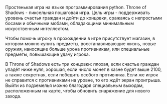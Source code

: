 Простенькая игра на языке программирования python. Throne of Shadows - пиксельная пошаговая игра. Цель игры - поддерживать уровень счастья граждан и дойти до концовки, сражаясь с непростыми босами и обычными мобами, обладающими минимальным искусственным интеллектом.

Чтобы помочь игроку в прохождении в игре присутствует магазин, в котором можно купить предметы, восстанавливающие жизнь, новые оружия, наносящие больше урона противникам, или специальные предметы, повышающие удачу игрока.

В Throne of Shadows есть три концовки: плохая, если счастье граждан упадёт ниже нуля, хорошая, если число монет в казне будет выше 2100, а также секретная, если победить особого противника. Если же игрок не справится с противниками на уровне, то его ждёт экран проигрыша. 
Выйти из подземелья можно благодаря специальным выходам, расположенным на карте, чтобы обновить снаряжение для нового захода. 
